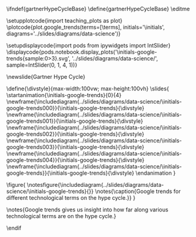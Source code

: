 \ifndef{gartnerHypeCycleBase}
\define{gartnerHypeCycleBase}
\editme

\setupplotcode{import teaching_plots as plot}
\plotcode{plot.google_trends(terms=[\terms], 
                  initials='\initials', 
				  diagrams='../slides/diagrams/data-science')}
				  
\setupdisplaycode{import pods
from ipywidgets import IntSlider}
\displaycode{pods.notebook.display_plots('\initials-google-trends{sample:0>3}.svg', 
                            '../slides/diagrams/data-science/', sample=IntSlider(0, 1, 4, 1))}

\newslide{Gartner Hype Cycle}

\define{\divstyle}{max-width:100vw; max-height:100vh}
\slides{
\startanimation{\initials-google-trends}{0}{4}
\newframe{\includediagram{../slides/diagrams/data-science/\initials-google-trends000}}{\initials-google-trends}{\divstyle}
\newframe{\includediagram{../slides/diagrams/data-science/\initials-google-trends001}}{\initials-google-trends}{\divstyle}
\newframe{\includediagram{../slides/diagrams/data-science/\initials-google-trends002}}{\initials-google-trends}{\divstyle}
\newframe{\includediagram{../slides/diagrams/data-science/\initials-google-trends003}}{\initials-google-trends}{\divstyle}
\newframe{\includediagram{../slides/diagrams/data-science/\initials-google-trends004}}{\initials-google-trends}{\divstyle}
\newframe{\includediagram{../slides/diagrams/data-science/\initials-google-trends}}{\initials-google-trends}{\divstyle}
\endanimation
}

\figure{
\notesfigure{\includediagram{../slides/diagrams/data-science/\initials-google-trends}{}}
\notes{\caption{Google trends for different technological terms on the hype cycle.}}
}

\notes{Google trends gives us insight into how far along various technological terms are on the hype cycle.}

\endif
